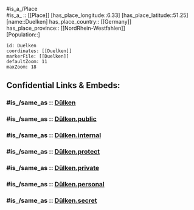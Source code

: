 ﻿---
confidential: public
isDeleted: false
location:
- 51.25
- 6.33
mapmarker: city
mapzoom:
- 7
- 12
SpocWebEntityId: 29930
tags:
- geo/City
type: City
---

#is_a_/Place  
#is_a_ :: [[Place]] 
[has_place_longitude::6.33] 
[has_place_latitude::51.25] 
[name::Duelken] 
has_place_country:: [[Germany]]  
has_place_province:: [[NordRhein-Westfahlen]]  
[Population::] 



```leaflet
id: Duelken
coordinates: [[Duelken]] 
markerFile: [[Duelken]] 
defaultZoom: 11 
maxZoom: 18
```


## Confidential Links & Embeds: 

### #is_/same_as :: [Dülken](/_Standards/Earth/Continent/Europe/Europe~Central/Germany/Germany~West/Nordrhein-Westfalen/counties~NW/Viersen/cities~Viersen/Viersen-city/Dülken.md) 

### #is_/same_as :: [Dülken.public](/_public/Earth/Continent/Europe/Europe~Central/Germany/Germany~West/Nordrhein-Westfalen/counties~NW/Viersen/cities~Viersen/Viersen-city/Dülken.public.md) 

### #is_/same_as :: [Dülken.internal](/_internal/Earth/Continent/Europe/Europe~Central/Germany/Germany~West/Nordrhein-Westfalen/counties~NW/Viersen/cities~Viersen/Viersen-city/Dülken.internal.md) 

### #is_/same_as :: [Dülken.protect](/_protect/Earth/Continent/Europe/Europe~Central/Germany/Germany~West/Nordrhein-Westfalen/counties~NW/Viersen/cities~Viersen/Viersen-city/Dülken.protect.md) 

### #is_/same_as :: [Dülken.private](/_private/Earth/Continent/Europe/Europe~Central/Germany/Germany~West/Nordrhein-Westfalen/counties~NW/Viersen/cities~Viersen/Viersen-city/Dülken.private.md) 

### #is_/same_as :: [Dülken.personal](/_personal/Earth/Continent/Europe/Europe~Central/Germany/Germany~West/Nordrhein-Westfalen/counties~NW/Viersen/cities~Viersen/Viersen-city/Dülken.personal.md) 

### #is_/same_as :: [Dülken.secret](/_secret/Earth/Continent/Europe/Europe~Central/Germany/Germany~West/Nordrhein-Westfalen/counties~NW/Viersen/cities~Viersen/Viersen-city/Dülken.secret.md)

